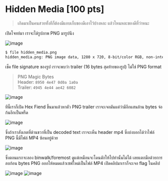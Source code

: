 # Hidden Media [100 pts]
> เกิดมาเป็นคนสวยทั้งทีก็ต้องมีแอบเก็บของดีเอาไว้บ้างหละ แล้วไหนหละของดีที่ว่าหนะ

เปิดโจทย์มา เราจะได้รูปภาพ PNG มารูปนึง

![image](https://github.com/mrggaebsong/WTCTT2023-Final-Round-Writeup/assets/22939654/b7f9e439-09b5-4134-975f-75d418e01684)

```bash
$ file hidden_media.png
hidden_media.png: PNG image data, 1280 x 720, 8-bit/color RGB, non-interlaced
```

เช็ค file signature ของรูป เราจะพบว่า trailer (16 bytes สุดท้ายของรูป) ไม่ใช่ PNG format
> PNG Magic Bytes <br>
> Header: `8950 4e47 0d0a 1a0a` <br>
> Trailer: `4945 4e44 ae42 6082`

![image](https://github.com/mrggaebsong/WTCTT2023-Final-Round-Writeup/assets/22939654/1f142355-dfbd-4623-b49c-021fc86f4815)

ทีนี้เราก็เปิด Hex Fiend ขึ้นมาแล้วหาตัว PNG trailer เราจะเจอมันแต่ว่ามีอีกแสนล้าน bytes จ่อก้นอีกเป็นพรืด

![image](https://github.com/mrggaebsong/WTCTT2023-Final-Round-Writeup/assets/22939654/6434b352-8a2a-4f00-b5a6-1d3a77f0c348)

ซึ่งถ้าเราสังเกตที่ด้านขวาที่เป็น decoded text เราจะเห็น header mp4 ซึ่งบ่งบอกได้ว่าไฟล์ PNG นี้มีไฟล์ MP4 ซ้อนอยู่ด้วย

![image](https://github.com/mrggaebsong/WTCTT2023-Final-Round-Writeup/assets/22939654/289b3fba-3b90-47ce-80eb-93d47ad6d17e)

ซึ่งตอนแรกจะลอง binwalk/foremost ดูแต่เหมือนจะโดนดักให้ไปท่านั้นไม่ได้ เลยแตกมือด้วยการลบก้อน bytes PNG ออกให้หมดแล้วเซฟใหม่เป็นไฟล์ MP4 เปิดคลิปมาเราก็จะเจอ flag ในคลิป

![image](https://github.com/mrggaebsong/WTCTT2023-Final-Round-Writeup/assets/22939654/aa702a44-5091-4ec7-9307-06afd10daf31)
![image](https://github.com/mrggaebsong/WTCTT2023-Final-Round-Writeup/assets/22939654/d5512992-7df0-43d2-8792-769809134540)
